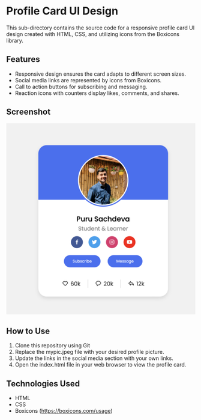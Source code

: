 # Profile Card UI Design

This sub-directory contains the source code for a responsive profile card UI design created with HTML, CSS, and utilizing icons from the Boxicons library.

## Features

* Responsive design ensures the card adapts to different screen sizes.
* Social media links are represented by icons from Boxicons.
* Call to action buttons for subscribing and messaging.
* Reaction icons with counters display likes, comments, and shares.

## Screenshot
![Working screenshot](sc.png)



## How to Use

1. Clone this repository using Git
2. Replace the mypic.jpeg file with your desired profile picture.
3. Update the links in the social media section with your own links.
4. Open the index.html file in your web browser to view the profile card.

## Technologies Used

* HTML
* CSS
* Boxicons (https://boxicons.com/usage)
